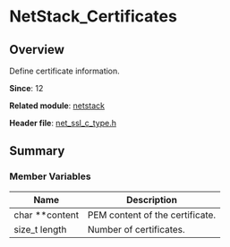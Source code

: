 # NetStack_Certificates

<!--Kit: Network Kit-->
<!--Subsystem: Communication-->
<!--Owner: @wmyao_mm-->
<!--Designer: @guo-min_net-->
<!--Tester: @tongxilin-->
<!--Adviser: @zhang_yixin13-->

## Overview

Define certificate information.

**Since**: 12

**Related module**: [netstack](capi-netstack.md)

**Header file**: [net_ssl_c_type.h](capi-net-ssl-c-type-h.md)

## Summary

### Member Variables

| Name| Description|
| -- | -- |
| char **content | PEM content of the certificate.|
| size_t length | Number of certificates.|
